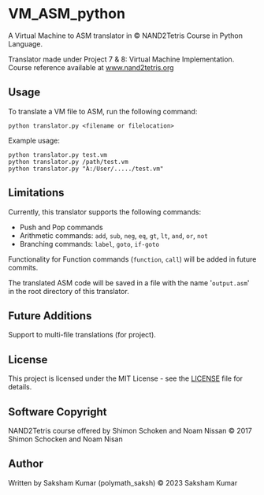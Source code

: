 # VM_ASM_python

A Virtual Machine to ASM translator in © NAND2Tetris Course in Python Language.

Translator made under Project 7 & 8: Virtual Machine Implementation.
Course reference available at www.nand2tetris.org


## Usage

To translate a VM file to ASM, run the following command:

```
python translator.py <filename or filelocation>
```

Example usage:

```
python translator.py test.vm
python translator.py /path/test.vm
python translator.py "A:/User/...../test.vm"
```
## Limitations

Currently, this translator supports the following commands:
- Push and Pop commands
- Arithmetic commands: `add`, `sub`, `neg`, `eq`, `gt`, `lt`, `and`, `or`, `not`
- Branching commands: `label`, `goto`, `if-goto`

Functionality for Function commands (`function`, `call`) will be added in future commits.

The translated ASM code will be saved in a file with the name '`output.asm`' in the root directory of this translator.

## Future Additions

Support to multi-file translations (for project).

## License

This project is licensed under the MIT License - see the [LICENSE](LICENSE) file for details.

## Software Copyright

NAND2Tetris course offered by Shimon Schoken and Noam Nissan 
© 2017 Shimon Schocken and Noam Nisan

## Author

Written by Saksham Kumar (polymath_saksh)
© 2023 Saksham Kumar
